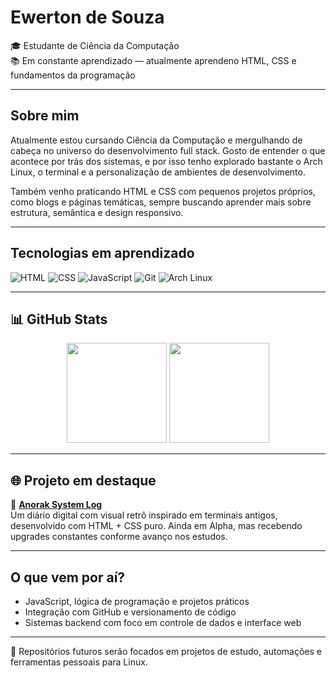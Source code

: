 # Ewerton de Souza

🎓 Estudante de Ciência da Computação  
📚 Em constante aprendizado — atualmente aprendeno HTML, CSS e fundamentos da programação

---

## Sobre mim

Atualmente estou cursando Ciência da Computação e mergulhando de cabeça no universo do desenvolvimento full stack. Gosto de entender o que acontece por trás dos sistemas, e por isso tenho explorado bastante o Arch Linux, o terminal e a personalização de ambientes de desenvolvimento.

Também venho praticando HTML e CSS com pequenos projetos próprios, como blogs e páginas temáticas, sempre buscando aprender mais sobre estrutura, semântica e design responsivo.


---

## Tecnologias em aprendizado

![HTML](https://img.shields.io/badge/HTML5-%23E34F26.svg?&style=flat-square&logo=html5&logoColor=white)
![CSS](https://img.shields.io/badge/CSS3-%231572B6.svg?&style=flat-square&logo=css3&logoColor=white)
![JavaScript](https://img.shields.io/badge/JavaScript-F7DF1E?style=flat-square&logo=javascript&logoColor=black)
![Git](https://img.shields.io/badge/Git-F05032?style=flat-square&logo=git&logoColor=white)
![Arch Linux](https://img.shields.io/badge/Arch_Linux-1793D1?style=flat-square&logo=arch-linux&logoColor=white)

---

## 📊 GitHub Stats

<div align="center">
  <img height="160em" src="https://github-readme-stats.vercel.app/api?username=SirSouza&show_icons=true&theme=tokyonight" />
  <img height="160em" src="https://github-readme-stats.vercel.app/api/top-langs/?username=SirSouza&layout=compact&theme=tokyonight" />
</div>



---

## 🌐 Projeto em destaque

🔗 [**Anorak System Log**](https://sirsouza.github.io/anorak-system-log)  
Um diário digital com visual retrô inspirado em terminais antigos, desenvolvido com HTML + CSS puro. Ainda em Alpha, mas recebendo upgrades constantes conforme avanço nos estudos.

---

## O que vem por aí?

- JavaScript, lógica de programação e projetos práticos  
- Integração com GitHub e versionamento de código  
- Sistemas backend com foco em controle de dados e interface web  

---

📂 Repositórios futuros serão focados em projetos de estudo, automações e ferramentas pessoais para Linux.
